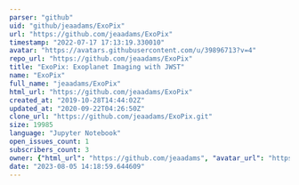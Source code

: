 ```yaml
---
parser: "github"
uid: "github/jeaadams/ExoPix"
url: "https://github.com/jeaadams/ExoPix"
timestamp: "2022-07-17 17:13:19.330010"
avatar: "https://avatars.githubusercontent.com/u/39896713?v=4"
repo_url: "https://github.com/jeaadams/ExoPix"
title: "ExoPix: Exoplanet Imaging with JWST"
name: "ExoPix"
full_name: "jeaadams/ExoPix"
html_url: "https://github.com/jeaadams/ExoPix"
created_at: "2019-10-28T14:44:02Z"
updated_at: "2020-09-22T04:26:50Z"
clone_url: "https://github.com/jeaadams/ExoPix.git"
size: 19985
language: "Jupyter Notebook"
open_issues_count: 1
subscribers_count: 3
owner: {"html_url": "https://github.com/jeaadams", "avatar_url": "https://avatars.githubusercontent.com/u/39896713?v=4", "login": "jeaadams", "type": "User"}
date: "2023-08-05 14:18:59.644609"
---
```

